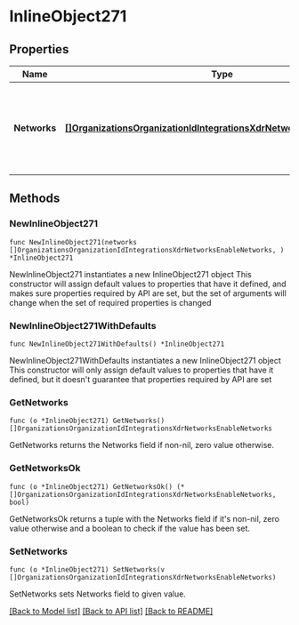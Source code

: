 # InlineObject271

## Properties

Name | Type | Description | Notes
------------ | ------------- | ------------- | -------------
**Networks** | [**[]OrganizationsOrganizationIdIntegrationsXdrNetworksEnableNetworks**](OrganizationsOrganizationIdIntegrationsXdrNetworksEnableNetworks.md) | List containing the network ID and the product type to enable XDR on | 

## Methods

### NewInlineObject271

`func NewInlineObject271(networks []OrganizationsOrganizationIdIntegrationsXdrNetworksEnableNetworks, ) *InlineObject271`

NewInlineObject271 instantiates a new InlineObject271 object
This constructor will assign default values to properties that have it defined,
and makes sure properties required by API are set, but the set of arguments
will change when the set of required properties is changed

### NewInlineObject271WithDefaults

`func NewInlineObject271WithDefaults() *InlineObject271`

NewInlineObject271WithDefaults instantiates a new InlineObject271 object
This constructor will only assign default values to properties that have it defined,
but it doesn't guarantee that properties required by API are set

### GetNetworks

`func (o *InlineObject271) GetNetworks() []OrganizationsOrganizationIdIntegrationsXdrNetworksEnableNetworks`

GetNetworks returns the Networks field if non-nil, zero value otherwise.

### GetNetworksOk

`func (o *InlineObject271) GetNetworksOk() (*[]OrganizationsOrganizationIdIntegrationsXdrNetworksEnableNetworks, bool)`

GetNetworksOk returns a tuple with the Networks field if it's non-nil, zero value otherwise
and a boolean to check if the value has been set.

### SetNetworks

`func (o *InlineObject271) SetNetworks(v []OrganizationsOrganizationIdIntegrationsXdrNetworksEnableNetworks)`

SetNetworks sets Networks field to given value.



[[Back to Model list]](../README.md#documentation-for-models) [[Back to API list]](../README.md#documentation-for-api-endpoints) [[Back to README]](../README.md)


